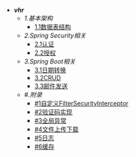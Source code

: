 - ***vhr***
  - *1.基本架构*
    - [1.1数据表结构](/backend/OpenSourceProjs/vhr/vhr_1.md)
  - *2.Spring Security相关*
    - [2.1认证](/backend/OpenSourceProjs/vhr/vhr_2_ss.md)
    - [2.2授权](/backend/OpenSourceProjs/vhr/vhr_3_ss.md)
  - *3.Spring Boot相关*
    - [3.1日期转换](/backend/OpenSourceProjs/vhr/vhr_4_date.md)
    - [3.2CRUD](/backend/OpenSourceProjs/vhr/vhr_5_crud.md)
    - [3.3邮件发送](/backend/OpenSourceProjs/vhr/vhr_6_mail.md)
  - *#.附录*
    - [#1自定义FilterSecurityInterceptor](/backend/OpenSourceProjs/vhr/vhr_%231_ss.md)
    - [#2验证码实现](/backend/OpenSourceProjs/vhr/vhr_%232_ss.md)
    - [#3全局异常](/backend/OpenSourceProjs/vhr/vhr_%233_exp.md)
    - [#4文件上传下载](/backend/OpenSourceProjs/vhr/vhr_%234_io.md)
    - [#5日志](/backend/OpenSourceProjs/vhr/vhr_%235_logging.md)
    - [#6缓存](/backend/OpenSourceProjs/vhr/vhr_%236_caching.md)

